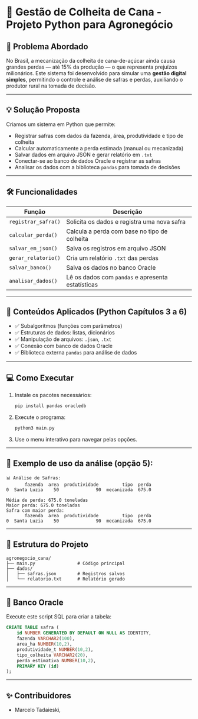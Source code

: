 # 🌱 Gestão de Colheita de Cana - Projeto Python para Agronegócio

## 📌 Problema Abordado

No Brasil, a mecanização da colheita de cana-de-açúcar ainda causa grandes perdas — até 15% da produção — o que representa prejuízos milionários. Este sistema foi desenvolvido para simular uma **gestão digital simples**, permitindo o controle e análise de safras e perdas, auxiliando o produtor rural na tomada de decisão.

---

## 💡 Solução Proposta

Criamos um sistema em Python que permite:

- Registrar safras com dados da fazenda, área, produtividade e tipo de colheita
- Calcular automaticamente a perda estimada (manual ou mecanizada)
- Salvar dados em arquivo JSON e gerar relatório em `.txt`
- Conectar-se ao banco de dados Oracle e registrar as safras
- Analisar os dados com a biblioteca `pandas` para tomada de decisões

---

## 🛠️ Funcionalidades

| Função                            | Descrição                                                                 |
|----------------------------------|---------------------------------------------------------------------------|
| `registrar_safra()`              | Solicita os dados e registra uma nova safra                               |
| `calcular_perda()`               | Calcula a perda com base no tipo de colheita                              |
| `salvar_em_json()`               | Salva os registros em arquivo JSON                                        |
| `gerar_relatorio()`              | Cria um relatório `.txt` das perdas                                       |
| `salvar_banco()`                 | Salva os dados no banco Oracle                                            |
| `analisar_dados()`               | Lê os dados com `pandas` e apresenta estatísticas                         |

---

## 🧱 Conteúdos Aplicados (Python Capítulos 3 a 6)

- ✅ Subalgoritmos (funções com parâmetros)
- ✅ Estruturas de dados: listas, dicionários
- ✅ Manipulação de arquivos: `.json`, `.txt`
- ✅ Conexão com banco de dados Oracle
- ✅ Biblioteca externa `pandas` para análise de dados

---

## 💻 Como Executar

1. Instale os pacotes necessários:
   ```bash
   pip install pandas oracledb
   ```

2. Execute o programa:
   ```bash
   python3 main.py
   ```

3. Use o menu interativo para navegar pelas opções.

---

## 🧐 Exemplo de uso da análise (opção 5):

```text
📊 Análise de Safras:
       fazenda  area  produtividade         tipo  perda
0  Santa Luzia    50              90  mecanizada  675.0

Média de perda: 675.0 toneladas
Maior perda: 675.0 toneladas
Safra com maior perda:
       fazenda  area  produtividade         tipo  perda
0  Santa Luzia    50              90  mecanizada  675.0
```

---

## 📂 Estrutura do Projeto

```
agronegocio_cana/
├── main.py                # Código principal
├── dados/
│   ├── safras.json        # Registros salvos
│   └── relatorio.txt      # Relatório gerado
```

---

## 🔮 Banco Oracle

Execute este script SQL para criar a tabela:

```sql
CREATE TABLE safra (
    id NUMBER GENERATED BY DEFAULT ON NULL AS IDENTITY,
    fazenda VARCHAR2(100),
    area_ha NUMBER(10,2),
    produtividade_t NUMBER(10,2),
    tipo_colheita VARCHAR2(20),
    perda_estimativa NUMBER(10,2),
    PRIMARY KEY (id)
);
```

---

## ✨ Contribuidores

- Marcelo Tadaieski, 
